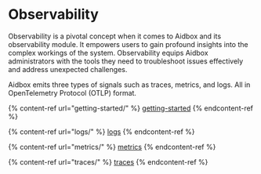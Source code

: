# Observability

Observability is a pivotal concept when it comes to Aidbox and its observability module. It empowers users to gain profound insights into the complex workings of the system. Observability equips Aidbox administrators with the tools they need to troubleshoot issues effectively and address unexpected challenges.&#x20;

Aidbox emits three types of signals such as traces, metrics, and logs. All in OpenTelemetry Protocol (OTLP) format.

{% content-ref url="getting-started/" %}
[getting-started](getting-started/)
{% endcontent-ref %}

{% content-ref url="logs/" %}
[logs](logs/)
{% endcontent-ref %}

{% content-ref url="metrics/" %}
[metrics](metrics/)
{% endcontent-ref %}

{% content-ref url="traces/" %}
[traces](traces/)
{% endcontent-ref %}
